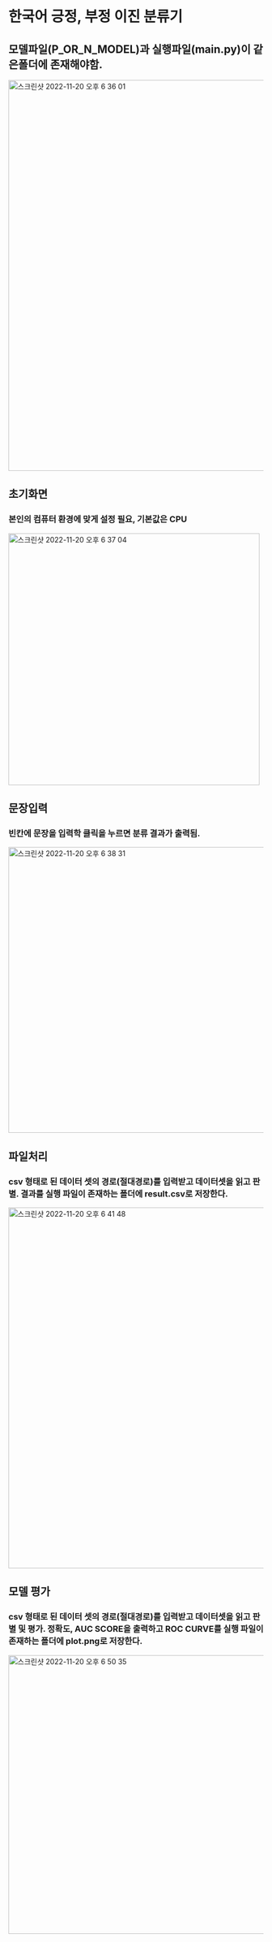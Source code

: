 # 한국어 긍정, 부정 이진 분류기
## 모델파일(P_OR_N_MODEL)과 실행파일(main.py)이 같은폴더에 존재해야함.


<img width="770" alt="스크린샷 2022-11-20 오후 6 36 01" src="https://user-images.githubusercontent.com/93313445/202895114-89c168df-f680-421c-9658-847d82025382.png">

## 초기화면

### 본인의 컴퓨터 환경에 맞게 설정 필요, 기본값은 CPU<br>
<img width="496" alt="스크린샷 2022-11-20 오후 6 37 04" src="https://user-images.githubusercontent.com/93313445/202895135-5aa85dd5-15ac-4225-8162-d2ea75127e2b.png">

## 문장입력

### 빈칸에 문장을 입력학 클릭을 누르면 분류 결과가 출력됨.<br>
<img width="563" alt="스크린샷 2022-11-20 오후 6 38 31" src="https://user-images.githubusercontent.com/93313445/202895188-193341dc-a37d-4cf4-8a1d-b3ca4ecf6670.png">

## 파일처리

### csv 형태로 된 데이터 셋의 경로(절대경로)를 입력받고 데이터셋을 읽고 판별. 결과를 실행 파일이 존재하는 폴더에 result.csv로 저장한다.<br>
<img width="711" alt="스크린샷 2022-11-20 오후 6 41 48" src="https://user-images.githubusercontent.com/93313445/202895297-db51ccb0-6e4c-40d3-8cec-6312082eb54e.png">

## 모델 평가

### csv 형태로 된 데이터 셋의 경로(절대경로)를 입력받고 데이터셋을 읽고 판별 및 평가. 정확도, AUC SCORE을 출력하고 ROC CURVE를 실행 파일이 존재하는 폴더에 plot.png로 저장한다.<br>

<img width="549" alt="스크린샷 2022-11-20 오후 6 50 35" src="https://user-images.githubusercontent.com/93313445/202895629-7efd4cbc-2fa1-4a02-9fd7-9f5a307edc60.png">

